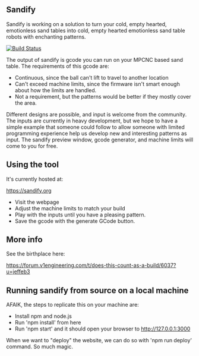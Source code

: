 ## Sandify 

Sandify is working on a solution to turn your cold, empty hearted, emotionless sand tables into cold, empty hearted emotionless sand table robots with enchanting patterns.

[![Build Status](https://img.shields.io/endpoint.svg?url=https%3A%2F%2Factions-badge.atrox.dev%2Fjeffeb3%2Fsandify%2Fbadge&style=for-the-badge)](https://actions-badge.atrox.dev/jeffeb3/sandify/goto)

The output of sandify is gcode you can run on your MPCNC based sand table. The requirements of this
gcode are:
 - Continuous, since the ball can't lift to travel to another location
 - Can't exceed machine limits, since the firmware isn't smart enough about how the limits are
 handled.
 - Not a requirement, but the patterns would be better if they mostly cover the area.

Different designs are possible, and input is welcome from the community. The inputs are currently in
heavy development, but we hope to have a simple example that someone could follow to allow someone
with limited programming experience help us develop new and interesting patterns as input. The
sandify preview window, gcode generator, and machine limits will come to you for free.

## Using the tool

It's currently hosted at:

https://sandify.org

 - Visit the webpage
 - Adjust the machine limits to match your build
 - Play with the inputs until you have a pleasing pattern.
 - Save the gcode with the generate GCode button.

## More info

See the birthplace here:

https://forum.v1engineering.com/t/does-this-count-as-a-build/6037?u=jeffeb3

## Running sandify from source on a local machine

AFAIK, the steps to replicate this on your machine are:

 - Install npm and node.js
 - Run 'npm install' from here
 - Run 'npm start' and it should open your browser to http://127.0.0.1:3000

When we want to "deploy" the website, we can do so with 'npm run deploy' command. So much magic. 

